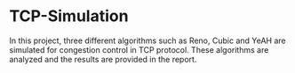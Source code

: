 # TCP-Simulation
In this project, three different algorithms such as Reno, Cubic and YeAH are simulated for congestion control in TCP protocol. These algorithms are analyzed and the results are provided in the report.

